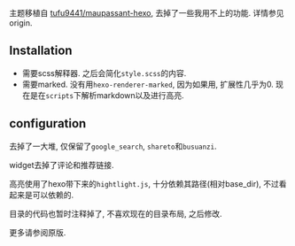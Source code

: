 
主题移植自 [tufu9441/maupassant-hexo](https://github.com/tufu9441/maupassant-hexo), 去掉了一些我用不上的功能. 详情参见origin.

## Installation

* 需要scss解释器. 之后会简化`style.scss`的内容.
* 需要marked. 没有用`hexo-renderer-marked`, 因为如果用, 扩展性几乎为0. 现在是在`scripts`下解析markdown以及进行高亮.

## configuration

去掉了一大堆, 仅保留了`google_search`, `shareto`和`busuanzi`.

widget去掉了评论和推荐链接.

高亮使用了hexo带下来的`hightlight.js`, 十分依赖其路径(相对base_dir), 不过看起来是可以依赖的.

目录的代码也暂时注释掉了, 不喜欢现在的目录布局, 之后修改.

更多请参阅原版.
